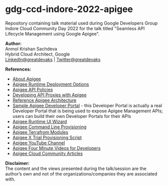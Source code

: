 # gdg-ccd-indore-2022-apigee
Repository containing talk material used during Google Developers Group Indore Cloud Community Day 2022 for the talk titled "Seamless API Lifecycle Management using Google Apigee".

**Author:**</br>
Anmol Krishan Sachdeva</br>
Hybrid Cloud Architect, Google</br>
[LinkedIn@greatdevaks](https://www.linkedin.com/in/greatdevaks) | [Twitter@greatdevaks](https://www.twitter.com/greatdevaks)

**References:**
- [About Apigee](https://cloud.google.com/apigee/docs/api-platform/get-started/what-apigee)
- [Apigee Runtime Deployment Options](https://cloud.google.com/apigee/docs/api-platform/get-started/compare-apigee-products)
- [Apigee API Policies](https://cloud.google.com/apigee/docs/api-platform/get-started/get-started)
- [Developing API Proxies with Apigee](https://cloud.google.com/apigee/docs/api-platform/get-started/get-started)
- [Reference Apigee Architecture](https://cloud.google.com/apigee/docs/api-platform/architecture/overview)
- [Sample Apigee Developer Portal](https://apidocs.apigee.com/) - this Developer Portal is actually a real Developer Portal that is being used to expose Apigee Management APIs; users can build their own Developer Portals for their APIs
- [Apigee Runtime UI Wizard](https://cloud.google.com/apigee/docs/api-platform/get-started/overview)
- [Apigee Command Line Provisioning](https://cloud.google.com/apigee/docs/api-platform/get-started/install-cli)
- [Apigee Terrafrom Modules](https://github.com/apigee/terraform-modules)
- [Apigee X Trial Provisioning Script](https://github.com/apigee/devrel/tree/main/tools/apigee-x-trial-provision)
- [Apigee YouTube Channel](https://www.youtube.com/user/apigee)
- [Apigee Four Minute Videos for Developers](https://www.youtube.com/channel/UCQGLCTdXvBfdHLZlxoujZ5w)
- [Apigee Cloud Community Articles](https://www.googlecloudcommunity.com/gc/Cloud-Product-Articles/tkb-p/cloud-articles/label-name/apigee)

**Disclaimer:**</br>
The content and the views presented during the talk/session are the author’s own and not of the organizations/companies they are associated with.
